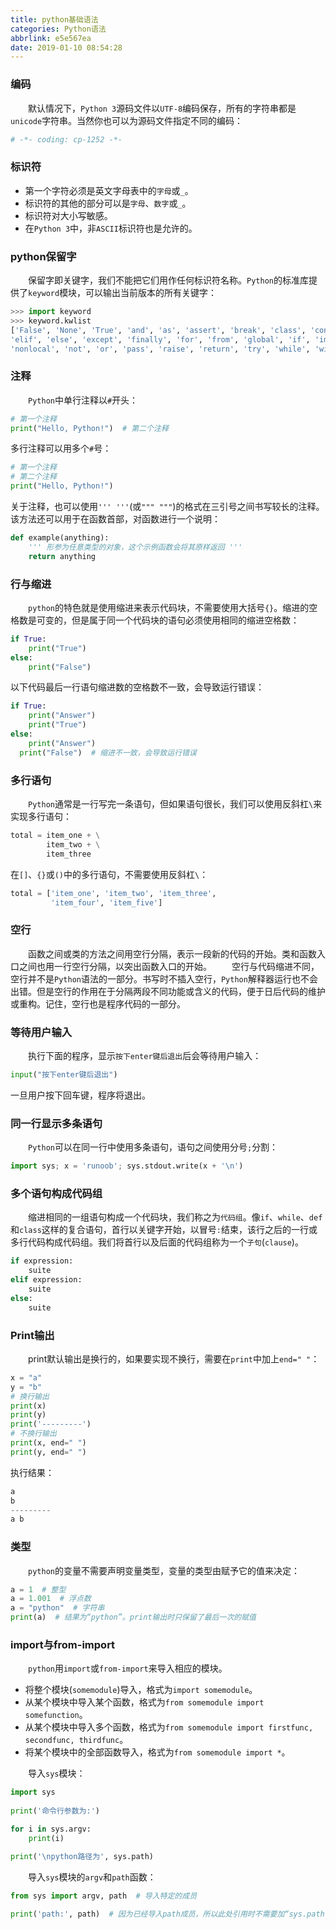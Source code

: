 ```yaml
---
title: python基础语法
categories: Python语法
abbrlink: e5e567ea
date: 2019-01-10 08:54:28
---
```

### 编码

&emsp;&emsp;默认情况下，`Python 3`源码文件以`UTF-8`编码保存，所有的字符串都是`unicode`字符串。当然你也可以为源码文件指定不同的编码：

``` python
# -*- coding: cp-1252 -*-
```

### 标识符

- 第一个字符必须是英文字母表中的`字母`或`_`。
- 标识符的其他的部分可以是`字母`、`数字`或`_`。
- 标识符对大小写敏感。
- 在`Python 3`中，非`ASCII`标识符也是允许的。

### python保留字

&emsp;&emsp;保留字即关键字，我们不能把它们用作任何标识符名称。`Python`的标准库提供了`keyword`模块，可以输出当前版本的所有关键字：

``` python
>>> import keyword
>>> keyword.kwlist
['False', 'None', 'True', 'and', 'as', 'assert', 'break', 'class', 'continue', 'def', 'del',
'elif', 'else', 'except', 'finally', 'for', 'from', 'global', 'if', 'import', 'in', 'is', 'lambda',
'nonlocal', 'not', 'or', 'pass', 'raise', 'return', 'try', 'while', 'with', 'yield']
```

### 注释

&emsp;&emsp;`Python`中单行注释以`#`开头：

``` python
# 第一个注释
print("Hello, Python!")  # 第二个注释
```

多行注释可以用多个`#`号：

``` python
# 第一个注释
# 第二个注释
print("Hello, Python!")
```

关于注释，也可以使用`''' '''`(或`""" """`)的格式在三引号之间书写较长的注释。该方法还可以用于在函数首部，对函数进行一个说明：

``` python
def example(anything):
    ''' 形参为任意类型的对象，这个示例函数会将其原样返回 '''
    return anything
```

### 行与缩进

&emsp;&emsp;`python`的特色就是使用缩进来表示代码块，不需要使用大括号`{}`。缩进的空格数是可变的，但是属于同一个代码块的语句必须使用相同的缩进空格数：

``` python
if True:
    print("True")
else:
    print("False")
```

以下代码最后一行语句缩进数的空格数不一致，会导致运行错误：

``` python
if True:
    print("Answer")
    print("True")
else:
    print("Answer")
  print("False")  # 缩进不一致，会导致运行错误
```

### 多行语句

&emsp;&emsp;`Python`通常是一行写完一条语句，但如果语句很长，我们可以使用反斜杠`\`来实现多行语句：

``` python
total = item_one + \
        item_two + \
        item_three
```

在`[]`、`{}`或`()`中的多行语句，不需要使用反斜杠`\`：

``` python
total = ['item_one', 'item_two', 'item_three',
         'item_four', 'item_five']
```

### 空行

&emsp;&emsp;函数之间或类的方法之间用空行分隔，表示一段新的代码的开始。类和函数入口之间也用一行空行分隔，以突出函数入口的开始。
&emsp;&emsp;空行与代码缩进不同，空行并不是`Python`语法的一部分。书写时不插入空行，`Python`解释器运行也不会出错。但是空行的作用在于分隔两段不同功能或含义的代码，便于日后代码的维护或重构。记住，空行也是程序代码的一部分。

### 等待用户输入

&emsp;&emsp;执行下面的程序，显示`按下enter键后退出`后会等待用户输入：

``` python
input("按下enter键后退出")
```

一旦用户按下回车键，程序将退出。

### 同一行显示多条语句

&emsp;&emsp;`Python`可以在同一行中使用多条语句，语句之间使用分号`;`分割：

``` python
import sys; x = 'runoob'; sys.stdout.write(x + '\n')
```

### 多个语句构成代码组

&emsp;&emsp;缩进相同的一组语句构成一个代码块，我们称之为`代码组`。像`if`、`while`、`def`和`class`这样的复合语句，首行以关键字开始，以冒号`:`结束，该行之后的一行或多行代码构成代码组。我们将首行以及后面的代码组称为一个`子句`(`clause`)。

``` python
if expression:
    suite
elif expression:
    suite
else:
    suite
```

### Print输出

&emsp;&emsp;print默认输出是换行的，如果要实现不换行，需要在`print`中加上`end=" "`：

``` python
x = "a"
y = "b"
# 换行输出
print(x)
print(y)
print('---------')
# 不换行输出
print(x, end=" ")
print(y, end=" ")
```

执行结果：

``` python
a
b
---------
a b
```

### 类型

&emsp;&emsp;`python`的变量不需要声明变量类型，变量的类型由赋予它的值来决定：

``` python
a = 1  # 整型
a = 1.001  # 浮点数
a = "python"  # 字符串
print(a)  # 结果为“python”。print输出时只保留了最后一次的赋值
```

### import与from-import

&emsp;&emsp;`python`用`import`或`from-import`来导入相应的模块。

- 将整个模块(`somemodule`)导入，格式为`import somemodule`。
- 从某个模块中导入某个函数，格式为`from somemodule import somefunction`。
- 从某个模块中导入多个函数，格式为`from somemodule import firstfunc, secondfunc, thirdfunc`。
- 将某个模块中的全部函数导入，格式为`from somemodule import *`。

&emsp;&emsp;导入`sys`模块：

``` python
import sys
​
print('命令行参数为:')

for i in sys.argv:
    print(i)

print('\npython路径为', sys.path)
```

&emsp;&emsp;导入`sys`模块的`argv`和`path`函数：

``` python
from sys import argv, path  # 导入特定的成员
​
print('path:', path)  # 因为已经导入path成员，所以此处引用时不需要加“sys.path”
```
